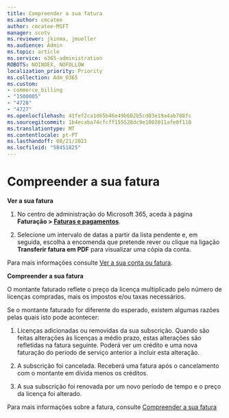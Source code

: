 ```yaml
---
title: Compreender a sua fatura
ms.author: cmcatee
author: cmcatee-MSFT
manager: scotv
ms.reviewer: jkinma, jmueller
ms.audience: Admin
ms.topic: article
ms.service: o365-administration
ROBOTS: NOINDEX, NOFOLLOW
localization_priority: Priority
ms.collection: Adm_O365
ms.custom:
- commerce_billing
- "1500005"
- "4728"
- "4727"
ms.openlocfilehash: 41fef2ca1d65b46e49b602b5cd03e19a4ab708fc
ms.sourcegitcommit: 1b4ecaba74cfcff155528dc9e1002011afe0f110
ms.translationtype: MT
ms.contentlocale: pt-PT
ms.lasthandoff: 08/21/2021
ms.locfileid: "58451825"
---
```

# <a name="understand-your-bill"></a>Compreender a sua fatura

**Ver a sua fatura**

1. No centro de administração do Microsoft 365, aceda à página **Faturação > [Faturas e pagamentos](https://go.microsoft.com/fwlink/p/?linkid=848039)**.

2. Selecione um intervalo de datas a partir da lista pendente e, em seguida, escolha a encomenda que pretende rever ou clique na ligação **Transferir fatura em PDF** para visualizar uma cópia da conta.

Para mais informações consulte [Ver a sua conta ou fatura](https://docs.microsoft.com/microsoft-365/commerce/billing-and-payments/view-your-bill-or-invoice).

**Compreender a sua fatura**

O montante faturado reflete o preço da licença multiplicado pelo número de licenças compradas, mais os impostos e/ou taxas necessários.

Se o montante faturado for diferente do esperado, existem algumas razões pelas quais isto pode acontecer:

1. Licenças adicionadas ou removidas da sua subscrição. Quando são feitas alterações às licenças a médio prazo, estas alterações são refletidas na fatura seguinte.  Poderá ver um crédito e uma nova faturação do período de serviço anterior a incluir esta alteração.

2. A subscrição foi cancelada.  Receberá uma fatura após o cancelamento com o montante em dívida menos os créditos.

3. A sua subscrição foi renovada por um novo período de tempo e o preço da licença foi alterado.  

Para mais informações sobre a fatura, consulte [Compreender a sua fatura](https://support.office.com/article/Understand-your-invoice-for-Office-365-for-business-0724b428-fb59-4962-8c37-6674166d7507)
